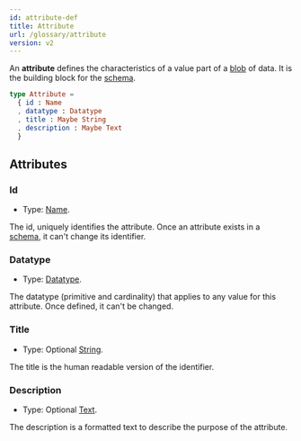 ```yaml
---
id: attribute-def
title: Attribute
url: /glossary/attribute
version: v2
---
```


An **attribute** defines the characteristics of a value part of a
[blob](/glossary/blob) of data. It is the building block for the
[schema](/glossary/schema).

```elm
type Attribute =
  { id : Name
  , datatype : Datatype
  , title : Maybe String
  , description : Maybe Text
  }
```

## Attributes

### Id

* Type: [Name](/datatypes/name).

The id, uniquely identifies the attribute. Once an attribute exists in a
[schema](/glossary/schema), it can't change its identifier.


### Datatype

* Type: [Datatype](/datatypes).

The datatype (primitive and cardinality) that applies to any value for this
attribute. Once defined, it can't be changed.

### Title

* Type: Optional [String](/datatypes/string).

The title is the human readable version of the identifier.

### Description

* Type: Optional [Text](/datatypes/text).

The description is a formatted text to describe the purpose of the attribute.
